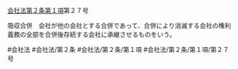[会社法第２条第１項](会社法＿＿＿＿第２条第１項)第２７号

吸収合併　会社が他の会社とする合併であって、合併により消滅する会社の権利義務の全部を合併後存続する会社に承継させるものをいう。


#会社法
#会社法/第２条
#会社法/第２条/第１項
#会社法/第２条/第１項/第２７号

